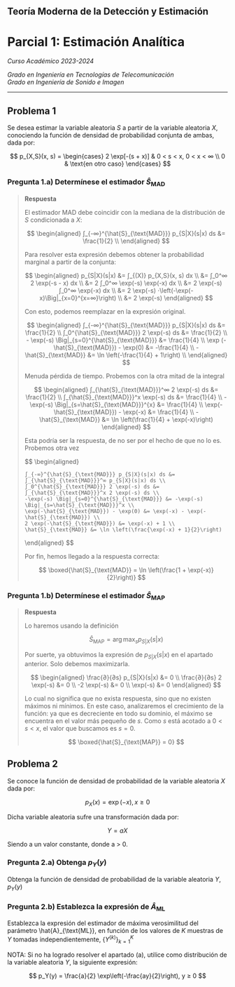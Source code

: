 ## Teoría Moderna de la Detección y Estimación

# Parcial 1: Estimación Analítica

*Curso Académico 2023-2024*  

*Grado en Ingeniería en Tecnologías de Telecomunicación*  
*Grado en Ingeniería de Sonido e Imagen*  

---

## Problema 1

Se desea estimar la variable aleatoria $S$ a partir de la variable aleatoria $X$, conociendo la
función de densidad de probabilidad conjunta de ambas, dada por:

$$
p_{X,S}(x, s) = \begin{cases}
    2 \exp[-(s + x)] & 0 < s < x, 0 < x < ∞ \\
    0 & \text{en otro caso}
\end{cases}
$$

### Pregunta 1.a) Determínese el estimador $\hat{S}_{\text{MAD}}$

> **Respuesta**
>
> El estimador MAD debe coincidir con la mediana de la distribución de $S$ condicionada a $X$:
>
> $$
> \begin{aligned}
>     ∫_{-∞}^{\hat{S}_{\text{MAD}}} p_{S|X}(s|x) ds &= \frac{1}{2} \\
> \end{aligned}
> $$
>
> Para resolver esta expresión debemos obtener la probabilidad marginal a partir de la conjunta:
>
> $$
> \begin{aligned}
>     p_{S|X}(s|x) &= ∫_{(X)} p_{X,S}(x, s) dx \\
>     &= ∫_0^∞ 2 \exp(-s - x) dx \\
>     &= 2 ∫_0^∞ \exp(-s) \exp(-x) dx \\
>     &= 2 \exp(-s) ∫_0^∞ \exp(-x) dx \\
>     &= 2 \exp(-s) ⋅\left(-\exp(-x)\Big|_{x=0}^{x=∞}\right) \\
>     &= 2 \exp(-s)
> \end{aligned}
> $$
>
> Con esto, podemos reemplazar en la expresión original.
>
> $$
> \begin{aligned}
>     ∫_{-∞}^{\hat{S}_{\text{MAD}}} p_{S|X}(s|x) ds &= \frac{1}{2} \\
>     ∫_0^{\hat{S}_{\text{MAD}}} 2 \exp(-s) ds &= \frac{1}{2} \\
>     - \exp(-s) \Big|_{s=0}^{\hat{S}_{\text{MAD}}} &= \frac{1}{4} \\
>     \exp (-\hat{S}_{\text{MAD}}) - \exp(0) &= -\frac{1}{4} \\
>     -\hat{S}_{\text{MAD}} &= \ln \left(-\frac{1}{4} + 1\right) \\
> \end{aligned}
> $$
>
> Menuda pérdida de tiempo. Probemos con la otra mitad de la integral
>
> $$
> \begin{aligned}
>     ∫_{\hat{S}_{\text{MAD}}}^∞ 2 \exp(-s) ds &= \frac{1}{2} \\
>     ∫_{\hat{S}_{\text{MAD}}}^x \exp(-s) ds &= \frac{1}{4} \\
>     -\exp(-s) \Big|_{s=\hat{S}_{\text{MAD}}}^{x} &= \frac{1}{4} \\
>     \exp(-\hat{S}_{\text{MAD}}) - \exp(-x) &= \frac{1}{4} \\
>     -\hat{S}_{\text{MAD}} &= \ln \left(\frac{1}{4} + \exp(-x)\right)
> \end{aligned}
> $$
>
> Esta podría ser la respuesta, de no ser por el hecho de que no lo es. Probemos otra vez
>
> $$
> \begin{aligned}
>
>     ∫_{-∞}^{\hat{S}_{\text{MAD}}} p_{S|X}(s|x) ds &= ∫_{\hat{S}_{\text{MAD}}}^∞ p_{S|X}(s|x) ds \\
>     ∫_0^{\hat{S}_{\text{MAD}}} 2 \exp(-s) ds &= ∫_{\hat{S}_{\text{MAD}}}^x 2 \exp(-s) ds \\
>     -\exp(-s) \Big|_{s=0}^{\hat{S}_{\text{MAD}}} &= -\exp(-s) \Big|_{s=\hat{S}_{\text{MAD}}}^x \\
>     \exp(-\hat{S}_{\text{MAD}}) - \exp(0) &= \exp(-x) - \exp(-\hat{S}_{\text{MAD}}) \\
>     2 \exp(-\hat{S}_{\text{MAD}}) &= \exp(-x) + 1 \\
>     \hat{S}_{\text{MAD}} &= \ln \left(\frac{\exp(-x) + 1}{2}\right)
> \end{aligned}
> $$
>
> Por fin, hemos llegado a la respuesta correcta:
>
> $$
> \boxed{\hat{S}_{\text{MAD}} = \ln \left(\frac{1 + \exp(-x)}{2}\right)}
> $$

### Pregunta 1.b) Determínese el estimador $\hat{S}_{\text{MAP}}$

> **Respuesta**
>
> Lo haremos usando la definición
>
> $$
> \hat{S}_{\text{MAP}} = \arg \max_s p_{S|X}(s|x)
> $$
>
> Por suerte, ya obtuvimos la expresión de $p_{S|X}(s|x)$ en el apartado anterior. Solo debemos
> maximizarla.
>
> $$
> \begin{aligned}
>     \frac{∂}{∂s} p_{S|X}(s|x) &= 0 \\
>     \frac{∂}{∂s} 2 \exp(-s) &= 0 \\
>     -2 \exp(-s) &= 0 \\
>     \exp(-s) &= 0
> \end{aligned}
> $$
>
> Lo cual no significa que no exista respuesta, sino que no existen máximos ni mínimos. En este caso,
> analizaremos el crecimiento de la función: ya que es decreciente en todo su dominio, el máximo se
> encuentra en el valor más pequeño de $s$. Como $s$ está acotado a $0<s<x$, el valor que buscamos
> es $s=0$.
>
> $$
> \boxed{\hat{S}_{\text{MAP}} = 0}
> $$

## Problema 2

Se conoce la función de densidad de probabilidad de la variable aleatoria $X$ dada por:

$$
p_X(x) = \exp(-x), x ≥ 0
$$

Dicha variable aleatoria sufre una transformación dada por:

$$
Y = aX
$$

Siendo a un valor constante, donde a > 0.

### Pregunta 2.a) Obtenga $p_Y(y)$

Obtenga la función de densidad de probabilidad de la variable aleatoria $Y$, $p_Y (y)$

### Pregunta 2.b) Establezca la expresión de $\hat{A}_{\text{ML}}$

Establezca la expresión del estimador de máxima verosimilitud del parámetro \hat{A}_{\text{ML}}, en
función de los valores de $K$ muestras de $Y$ tomadas independientemente, $\{Y^{(k)}\}_{k=1}^K$

NOTA: Si no ha logrado resolver el apartado (a), utilice como distribución de la variable aleatoria
$Y$, la siguiente expresión:

$$
p_Y(y) = \frac{a}{2} \exp\left(-\frac{ay}{2}\right), y ≥ 0
$$
